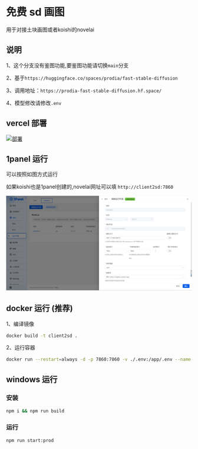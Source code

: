 # 免费 sd 画图

用于对接土块画图或者koishi的novelai

## 说明

1、这个分支没有鉴图功能,要鉴图功能请切换`main`分支

2、基于`https://huggingface.co/spaces/prodia/fast-stable-diffusion`

3、调用地址：`https://prodia-fast-stable-diffusion.hf.space/`

4、模型修改请修改`.env`

## vercel 部署

[![部署](https://vercel.com/button)](https://vercel.com/import/project?template=https://github.com/kongxiangyiren/client2sd/tree/op)

## 1panel 运行

可以按照如图方式运行

如果koishi也是1panel创建的,novelai网址可以填 `http://client2sd:7860`

![alt text](image.png)

## docker 运行 (推荐)

1、编译镜像

```sh
docker build -t client2sd .
```

2、运行容器

```sh
docker run --restart=always -d -p 7860:7860 -v ./.env:/app/.env --name client2sd client2sd
```

## windows 运行

### 安装

```sh
npm i && npm run build
```

### 运行

```
npm run start:prod
```
